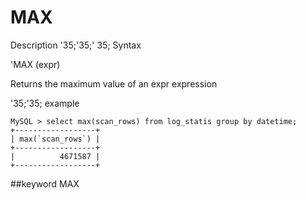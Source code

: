 # MAX
Description
'35;'35;' 35; Syntax

'MAX (expr)


Returns the maximum value of an expr expression

'35;'35; example
```
MySQL > select max(scan_rows) from log_statis group by datetime;
+------------------+
| max(`scan_rows`) |
+------------------+
|          4671587 |
+------------------+
```
##keyword
MAX
